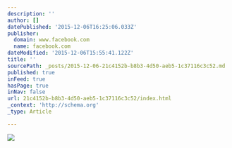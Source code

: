 ```yaml
---
description: ''
author: []
datePublished: '2015-12-06T16:25:06.033Z'
publisher:
  domain: www.facebook.com
  name: facebook.com
dateModified: '2015-12-06T15:55:41.122Z'
title: ''
sourcePath: _posts/2015-12-06-21c4152b-b8b3-4d50-aeb5-1c37116c3c52.md
published: true
inFeed: true
hasPage: true
inNav: false
url: 21c4152b-b8b3-4d50-aeb5-1c37116c3c52/index.html
_context: 'http://schema.org'
_type: Article

---
```

![](https://scontent-arn2-1.xx.fbcdn.net/hphotos-xfa1/v/t1.0-9/387106_263141923804887_1524470320_n.jpg?oh=e28095a69166ae5d67307db529bbb7d7&oe=56E40814)